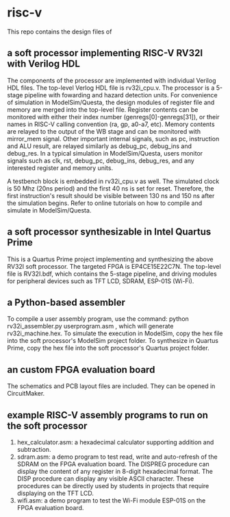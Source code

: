 # risc-v

This repo contains the design files of
## a soft processor implementing RISC-V RV32I with Verilog HDL
The components of the processor are implemented with individual Verilog HDL files. The top-level Verlog HDL file is rv32i_cpu.v. The processor is a 5-stage pipeline with fowarding and hazard detection units. For convenience of simulation in ModelSim/Questa, the design modules of register file and memory are merged into the top-level file. Register contents can be monitored with either their index number (genregs[0]-genregs[31]), or their names in RISC-V calling convention (ra, gp, a0-a7, etc). Memory contents are relayed to the output of the WB stage and can be monitored with mirror_mem signal. Other important internal signals, such as pc, instruction and ALU result, are relayed similarly as debug_pc, debug_ins and debug_res. In a typical simulation in ModelSim/Questa, users monitor signals such as clk, rst, debug_pc, debug_ins, debug_res, and any interested register and memory units.

A testbench block is embedded in rv32i_cpu.v as well. The simulated clock is 50 Mhz (20ns period) and the first 40 ns is set for reset. Therefore, the first instruction's result should be visible between 130 ns and 150 ns after the simulation begins. Refer to online tutorials on how to compile and simulate in ModelSim/Questa.  
## a soft processor synthesizable in Intel Quartus Prime
This is a Quartus Prime project implementing and synthesizing the above RV32I soft processor. The targeted FPGA is EP4CE15E22C7N. The top-level file is RV32I.bdf, which contains the 5-stage pipeline, and driving modules for peripheral devices such as TFT LCD, SDRAM, ESP-01S (Wi-Fi).
## a Python-based assembler
To compile a user assembly program, use the command:
python rv32i_assembler.py userprogram.asm
, which will generate rv32i_machine.hex. To simulate the execution in ModelSim, copy the hex file into the soft processor's ModelSim project folder. To synthesize in Quartus Prime, copy the hex file into the soft processor's Quartus project folder. 
## an custom FPGA evaluation board
The schematics and PCB layout files are included. They can be opened in CircuitMaker.
## example RISC-V assembly programs to run on the soft processor
1. hex_calculator.asm: a hexadecimal calculator supporting addition and subtraction.
2. sdram.asm: a demo program to test read, write and auto-refresh of the SDRAM on the FPGA evaluation board. The DISPREG procedure can display the content of any register in 8-digit hexadecimal format. The DISP procedure can display any visible ASCII character. These procedures can be directly used by students in projects that require displaying on the TFT LCD.
3. wifi.asm: a demo program to test the Wi-Fi module ESP-01S on the FPGA evaluation board.
